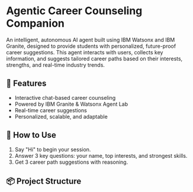 # Agentic Career Counseling Companion

An intelligent, autonomous AI agent built using IBM Watsonx and IBM Granite, designed to provide students with personalized, future-proof career suggestions. This agent interacts with users, collects key information, and suggests tailored career paths based on their interests, strengths, and real-time industry trends.

## 🌟 Features
- Interactive chat-based career counseling
- Powered by IBM Granite & Watsonx Agent Lab
- Real-time career suggestions
- Personalized, scalable, and adaptable

## 🚀 How to Use
1. Say "Hi" to begin your session.
2. Answer 3 key questions: your name, top interests, and strongest skills.
3. Get 3 career path suggestions with reasoning.

## 📦 Project Structure
